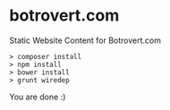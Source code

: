 botrovert.com
=============

Static Website Content for Botrovert.com
```
> composer install
> npm install
> bower install
> grunt wiredep
```
You are done :)
